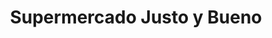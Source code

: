 ---
title: "Supermercado Justo y Bueno"
url: /bucaramanga/supermercado-justo-y-bueno/
shop: supermercado
---
